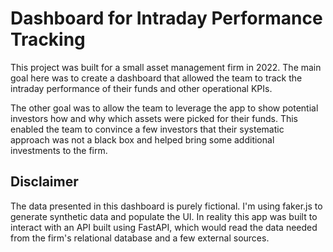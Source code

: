 # Dashboard for Intraday Performance Tracking

This project was built for a small asset management firm in 2022. The main goal here was to create a dashboard that allowed the team to track the intraday performance of their funds and other operational KPIs.

The other goal was to allow the team to leverage the app to show potential investors how and why which assets were picked for their funds. This enabled the team to convince a few investors that their systematic approach was not a black box and helped bring some additional investments to the firm.

## Disclaimer

The data presented in this dashboard is purely fictional. I'm using faker.js to generate synthetic data and populate the UI. In reality this app was built to interact with an API built using FastAPI, which would read the data needed from the firm's relational database and a few external sources.
